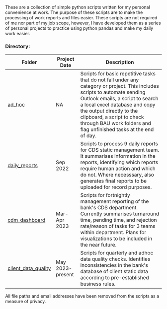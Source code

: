 These are a collection of simple python scripts written for my personal convenience at work. The purpose of these scripts are to make the processing of work reports and files easier. These scripts are not required of me nor part of my job scope, however, I have developed them as a series of personal projects to practice using python pandas and make my daily work easier.

### Directory:
|Folder|Project Date|Description|
|---|---|---|
|[ad_hoc](https://github.com/kuehbiko/bjb_work/tree/main/ad_hoc)|NA|Scripts for basic repetitive tasks that do not fall under any category or project. This includes scripts to automate sending Outlook emails, a script to search a local excel database and copy the output directly to the clipboard, a script to check through BAU work folders and flag unfinished tasks at the end of day.|
|[daily_reports](https://github.com/kuehbiko/bjb_work/tree/main/daily_reports)|Sep 2022|Scripts to process 9 daily reports for CDS static management team. It summarises information in the reports, identifying which reports require human action and which do not. Where necesssary, also generates final reports to be uploaded for record purposes.|
|[cdm_dashboard](https://github.com/kuehbiko/bjb_work/tree/main/cdm-dashboard)|Mar-Apr 2023|Scripts for fortnightly management reporting of the bank's CDS department. Currently summarises turnaround time, pending time, and rejection rate/reason of tasks for 3 teams within department. Plans for visualizations to be included in the near future.|
|[client_data_quality](https://github.com/kuehbiko/bjb_work/tree/main/client_data_quality)|May 2023-present|Scripts for quarterly and adhoc data quality checks. Identifies inconsistencies in the bank's database of client static data according to pre-established business rules.|

All file paths and email addresses have been removed from the scripts as a measure of privacy.

